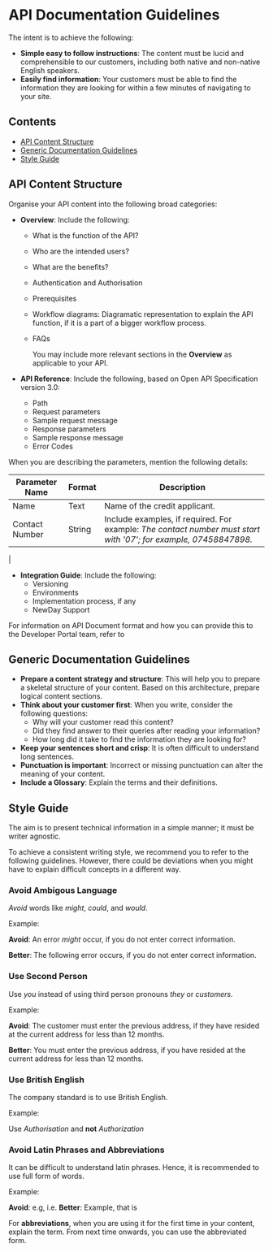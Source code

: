 # API Documentation Guidelines

The intent is to achieve the following:

* **Simple easy to follow instructions**: The content must be lucid and comprehensible to our customers, including both native and non-native English speakers.  
* **Easily find information**: Your customers must be able to find the information they are looking for within a few minutes of navigating to your site.

## Contents

* [API Content Structure](#api-content-structure)  
* [Generic Documentation Guidelines](#generic-documentation-guidelines)
* [Style Guide](#style-guide)

## API Content Structure

Organise your API content into the following broad categories:  

* **Overview**: Include the following:  
  * What is the function of the API?
  * Who are the intended users?
  * What are the benefits?
  * Authentication and Authorisation  
  * Prerequisites  
  * Workflow diagrams: Diagramatic representation to explain the API function, if it is a part of a bigger workflow process.  
  * FAQs

    You may include more relevant sections in the **Overview** as applicable to your API.

* **API Reference**: Include the following, based on Open API Specification version 3.0:  
  * Path  
  * Request parameters
  * Sample request message
  * Response parameters
  * Sample response message
  * Error Codes

When you are describing the parameters, mention the following details:

|Parameter Name |Format | Description  |
|------------------------|-----------|-------------------|  
| Name | Text| Name of the credit applicant. |
|Contact Number | String | Include examples, if required. For example: _The contact number must start with '07'; for example, 07458847898._
  |

* **Integration Guide**: Include the following:
  * Versioning
  * Environments
  * Implementation process, if any
  * NewDay Support

For information on API Document format and how you can provide this to the Developer Portal team, refer to <content to be added here>

## Generic Documentation Guidelines  

* **Prepare a content strategy and structure**: This will help you to prepare a skeletal structure of your content. Based on this architecture, prepare logical content sections.
* **Think about your customer first**: When you write, consider the following questions:  
  * Why will your customer read this content?
  * Did they find answer to their queries after reading your information?
  * How long did it take to find the information they are looking for?  
* **Keep your sentences short and crisp**: It is often difficult to understand long sentences.
* **Punctuation is important**: Incorrect or missing punctuation can alter the meaning of your content.
* **Include a Glossary**: Explain the  terms and their definitions.  

## Style Guide

The aim is to present technical information in a simple manner; it must be writer agnostic.

To achieve a consistent writing style, we recommend you to refer to the following guidelines. However, there could be deviations when you might have to explain difficult concepts in a different way.

### Avoid Ambigous Language

*Avoid* words like _might_, _could_, and _would_.

Example:  

**Avoid**: An error _might_ occur, if you do not enter correct information.  

**Better**: The following error occurs, if you do not enter correct information.  

### Use Second Person

Use _you_ instead of using third person pronouns _they_ or _customers_.

Example:

**Avoid**: The customer must enter the previous address, if they have resided at the current address for less than 12 months.  

**Better**: You must enter the previous address, if you have resided at the current address for less than 12 months.

### Use British English

The company standard is to use British English.

Example:

Use _Authorisation_ and **not** _Authorization_  

### Avoid Latin Phrases and Abbreviations

It can be difficult to understand latin phrases. Hence, it is recommended to use full form of words.

Example:

**Avoid**: e.g, i.e.
**Better**: Example, that is

For **abbreviations**, when you are using it for the first time in your content, explain the term. From next time onwards, you can use the abbreviated form.

